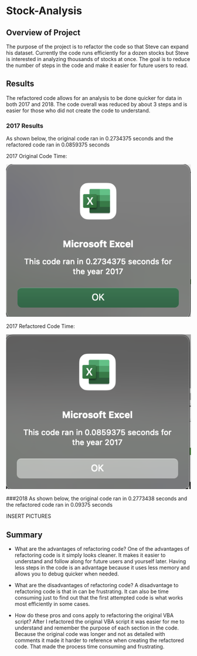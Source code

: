 # Stock-Analysis

## Overview of Project
The purpose of the project is to refactor the code so that Steve can expand his dataset. Currently the code runs efficiently for a dozen stocks but Steve is interested in analyzing thousands of stocks at once. The goal is to reduce the number of steps in the code and make it easier for future users to read.

## Results
The refactored code allows for an analysis to be done quicker for data in both 2017 and 2018. The code overall was reduced by about 3 steps and is easier for those who did not create the code to understand. 

### 2017 Results
As shown below, the original code ran in 0.2734375 seconds and the refactored code ran in 0.0859375 seconds

2017 Original Code Time:

![2017 original code time](https://github.com/jaousley/Stock-Analysis/blob/main/2017%20original%20code%20time%20.png)

2017 Refactored Code Time:

![VBA_Challenge_2017](https://github.com/jaousley/Stock-Analysis/blob/main/VBA_Challenge_2017.png)

###2018
As shown below, the original code ran in 0.2773438 seconds and the refactored code ran in 0.09375 seconds

INSERT PICTURES

## Summary

- What are the advantages of refactoring code?
One of the advantages of refactoring code is it simply looks cleaner. It makes it easier to understand and follow along for future users and yourself later. Having less steps in the code is an advantage because it uses less memory and allows you to debug quicker when needed.  

- What are the disadvantages of refactoring code?
A disadvantage to refactoring code is that in can be frustrating. It can also be time consuming just to find out that the first attempted code is what works most efficiently in some cases. 

- How do these pros and cons apply to refactoring the original VBA script?
After I refactored the original VBA script it was easier for me to understand and remember the purpose of each section in the code. Because the original code was longer and not as detailed with comments it made it harder to reference when creating the refactored code. That made the process time consuming and frustrating.  
